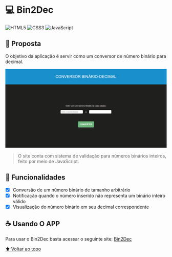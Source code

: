 # 💻 Bin2Dec

![HTML5](https://img.shields.io/badge/HTML5-E34F26?style=for-the-badge&logo=html5&logoColor=white)
![CSS3](https://img.shields.io/badge/CSS3-1572B6?style=for-the-badge&logo=css3&logoColor=white)
![JavaScript](https://img.shields.io/badge/javascript-%23323330.svg?style=for-the-badge&logo=javascript&logoColor=%23F7DF1E)

## 🎯 Proposta

O objetivo da aplicação é servir como um conversor de número binário para decimal.

<img src="../../../../home/assets/images/bin2dec.png" alt="imagem do site Bin2Dec">

> O site conta com sistema de validação para números binários inteiros, feito por meio de JavaScript.

## 🚀 Funcionalidades

- [x] Conversão de um número binário de tamanho arbitrário
- [x] Notificação quando o número inserido não representa um binário inteiro válido
- [x] Visualização do número binário em seu decimal correspondente

## ☕ Usando O APP

Para usar o Bin2Dec basta acessar o seguinte site: [Bin2Dec](https://lucashenrique-dev.github.io/app-ideas/projects/Bin2Dec/index.html)

[⬆ Voltar ao topo](#-bin2dec)
